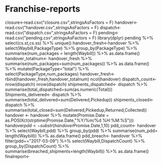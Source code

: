 # Franchise-reports

closure<-read.csv("closure.csv",stringsAsFactors = F)
handover<-read.csv("handover.csv",stringsAsFactors = F)
dispatch<-read.csv("dispatch.csv",stringsAsFactors = F)
pending<-read.csv("pending.csv",stringsAsFactors = F)
library(dplyr)
pending %>% select(cs.st,cs.ss) %>% unique()
handover_fresh<-handover %>% select(Waybill,PackageType) %>% group_by(PackageType) %>% summarise(num_packages = length(Waybill)) %>% as.data.frame()
handover_totalnum<- handover_fresh %>% summarise(num_packages=sum(num_packages)) %>% as.data.frame() %>% mutate(PackageType="total") %>% select(PackageType,num_packages)
handover_fresh<- rbind(handover_fresh,handover_totalnum)
ncol(handover)
dispatch_count<- nrow(dispatch)
nrow(dispatch)
shipments_dispatched<- dispatch %>% summarise(total_dispatched=sum(as.numeric(Total)))
Shipments_delivered<- dispatch %>% summarise(total_delivered=sum(Delivered,Pickedup))
shipments_closed<- dispatch %>% summarise(total_closed=sum(Delivered,Pickedup,Returned,Collected))
handover <- handover %>% mutate(Promise.Date = as.POSIXct(strptime(Promise.Date,"%Y/%m/%d %H:%M:%S")))
handover$pdd<-substr(handover$Promise.Date,1,10)
pdd_count<- handover %>% select(Waybill,pdd) %>% group_by(pdd) %>% summarise(num_pdd= length(Waybill)) %>% as.data.frame()
pdd_breach<- handover %>% filter(pdd=="2017-03-09") %>% select(Waybill,DispatchCount) %>% group_by(DispatchCount) %>% summarise(breached_shipments=length(Waybill)) %>% as.data.frame()
finalreport<- 
